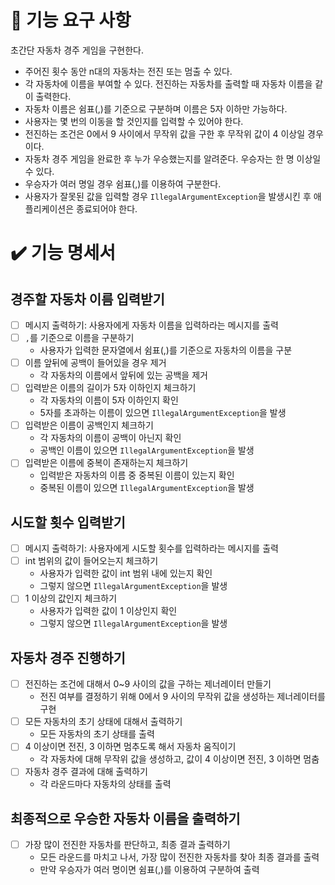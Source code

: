 # 🚀 기능 요구 사항
초간단 자동차 경주 게임을 구현한다.

- 주어진 횟수 동안 n대의 자동차는 전진 또는 멈출 수 있다.
- 각 자동차에 이름을 부여할 수 있다. 전진하는 자동차를 출력할 때 자동차 이름을 같이 출력한다.
- 자동차 이름은 쉼표(,)를 기준으로 구분하며 이름은 5자 이하만 가능하다.
- 사용자는 몇 번의 이동을 할 것인지를 입력할 수 있어야 한다.
- 전진하는 조건은 0에서 9 사이에서 무작위 값을 구한 후 무작위 값이 4 이상일 경우이다.
- 자동차 경주 게임을 완료한 후 누가 우승했는지를 알려준다. 우승자는 한 명 이상일 수 있다.
- 우승자가 여러 명일 경우 쉼표(,)를 이용하여 구분한다.
- 사용자가 잘못된 값을 입력할 경우 `IllegalArgumentException`을 발생시킨 후 애플리케이션은 종료되어야 한다.

# ✔️ 기능 명세서
## 경주할 자동차 이름 입력받기
- [ ] 메시지 출력하기: 사용자에게 자동차 이름을 입력하라는 메시지를 출력
- [ ] `,`를 기준으로 이름을 구분하기
    - 사용자가 입력한 문자열에서 쉼표(,)를 기준으로 자동차의 이름을 구분
- [ ] 이름 앞뒤에 공백이 들어있을 경우 제거
    - 각 자동차의 이름에서 앞뒤에 있는 공백을 제거
- [ ] 입력받은 이름의 길이가 5자 이하인지 체크하기
    - 각 자동차의 이름이 5자 이하인지 확인
    - 5자를 초과하는 이름이 있으면 `IllegalArgumentException`을 발생
- [ ] 입력받은 이름이 공백인지 체크하기
    - 각 자동차의 이름이 공백이 아닌지 확인
    - 공백인 이름이 있으면 `IllegalArgumentException`을 발생
- [ ] 입력받은 이름에 중복이 존재하는지 체크하기
    - 입력받은 자동차의 이름 중 중복된 이름이 있는지 확인
    - 중복된 이름이 있으면 `IllegalArgumentException`을 발생

## 시도할 횟수 입력받기
- [ ] 메시지 출력하기: 사용자에게 시도할 횟수를 입력하라는 메시지를 출력
- [ ] int 범위의 값이 들어오는지 체크하기
    - 사용자가 입력한 값이 int 범위 내에 있는지 확인
    - 그렇지 않으면 `IllegalArgumentException`을 발생
- [ ] 1 이상의 값인지 체크하기
    - 사용자가 입력한 값이 1 이상인지 확인
    - 그렇지 않으면 `IllegalArgumentException`을 발생

## 자동차 경주 진행하기
- [ ] 전진하는 조건에 대해서 0~9 사이의 값을 구하는 제너레이터 만들기
    - 전진 여부를 결정하기 위해 0에서 9 사이의 무작위 값을 생성하는 제너레이터를 구현
- [ ] 모든 자동차의 초기 상태에 대해서 출력하기
    - 모든 자동차의 초기 상태를 출력
- [ ] 4 이상이면 전진, 3 이하면 멈추도록 해서 자동차 움직이기
    - 각 자동차에 대해 무작위 값을 생성하고, 값이 4 이상이면 전진, 3 이하면 멈춤
- [ ] 자동차 경주 결과에 대해 출력하기
    - 각 라운드마다 자동차의 상태를 출력

## 최종적으로 우승한 자동차 이름을 출력하기
- [ ] 가장 많이 전진한 자동차를 판단하고, 최종 결과 출력하기
    - 모든 라운드를 마치고 나서, 가장 많이 전진한 자동차를 찾아 최종 결과를 출력
    - 만약 우승자가 여러 명이면 쉼표(,)를 이용하여 구분하여 출력

